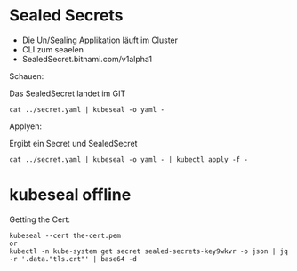 # Sealed Secrets

* Die Un/Sealing Applikation läuft im Cluster
* CLI zum seaelen
* SealedSecret.bitnami.com/v1alpha1

Schauen:

Das SealedSecret landet im GIT

~~~
cat ../secret.yaml | kubeseal -o yaml -
~~~


Applyen:

Ergibt ein Secret und SealedSecret 

~~~
cat ../secret.yaml | kubeseal -o yaml - | kubectl apply -f -
~~~

# kubeseal offline


Getting the Cert:

~~~
kubeseal --cert the-cert.pem
or
kubectl -n kube-system get secret sealed-secrets-key9wkvr -o json | jq -r '.data."tls.crt"' | base64 -d 
~~~

